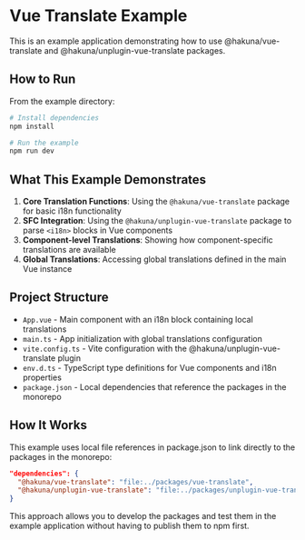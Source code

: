 # Vue Translate Example

This is an example application demonstrating how to use @hakuna/vue-translate and @hakuna/unplugin-vue-translate packages.

## How to Run

From the example directory:

```bash
# Install dependencies
npm install

# Run the example
npm run dev
```

## What This Example Demonstrates

1. **Core Translation Functions**: Using the `@hakuna/vue-translate` package for basic i18n functionality
2. **SFC Integration**: Using the `@hakuna/unplugin-vue-translate` package to parse `<i18n>` blocks in Vue components
3. **Component-level Translations**: Showing how component-specific translations are available
4. **Global Translations**: Accessing global translations defined in the main Vue instance

## Project Structure

- `App.vue` - Main component with an i18n block containing local translations
- `main.ts` - App initialization with global translations configuration
- `vite.config.ts` - Vite configuration with the @hakuna/unplugin-vue-translate plugin
- `env.d.ts` - TypeScript type definitions for Vue components and i18n properties
- `package.json` - Local dependencies that reference the packages in the monorepo

## How It Works

This example uses local file references in package.json to link directly to the packages in the monorepo:

```json
"dependencies": {
  "@hakuna/vue-translate": "file:../packages/vue-translate",
  "@hakuna/unplugin-vue-translate": "file:../packages/unplugin-vue-translate"
}
```

This approach allows you to develop the packages and test them in the example application without having to publish them to npm first.
